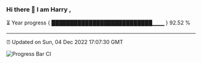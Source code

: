### Hi there 👋 I am Harry , 

⏳ Year progress { ███████████████████████████▁▁▁ } 92.52 %

---

⏰ Updated on Sun, 04 Dec 2022 17:07:30 GMT

![Progress Bar CI](https://github.com/duykhang68/duykhang68/workflows/Progress%20Bar%20CI/badge.svg)
